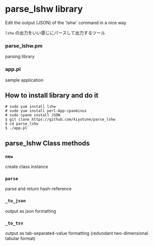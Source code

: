 # parse_lshw library
Edit the output (JSON) of the 'lshw' command in a nice way

``` lshw ``` の出力をいい感じにパースして出力するツール

### parse_lshw.pm
 parsing library
### app.pl
 sample application

## How to install library and do it
```
# sudo yum install lshw
# sudo yum install perl-App-cpanminus
# sudo cpanm install JSON
$ git clone https://github.com/kiyotune/parse_lshw 
$ cd parse_lshw
$ ./app.pl 
```

## parse_lshw Class methods
### ```new```
 create class instance
### ```parse```
 parse and return hash-reference
### ```_to_json```
 output as json formatting
### ```_to_tsv```
 output as tab-separated-value formatting (redundant two-dimensional tabular format)

